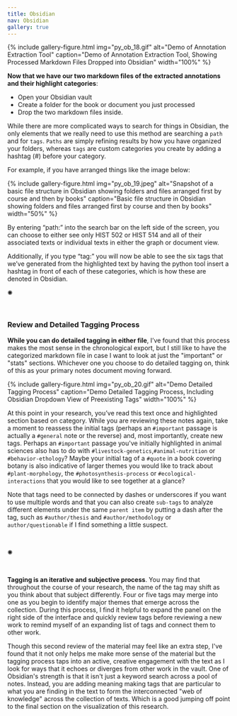 ```yaml
---
title: Obsidian
nav: Obsidian
gallery: true
---
```


{% include gallery-figure.html img="py_ob_18.gif" alt="Demo of Annotation Extraction Tool" caption="Demo of Annotation Extraction Tool, Showing Processed Markdown Files Dropped into Obsidian" width="100%" %}

**Now that we have our two markdown files of the extracted annotations and their highlight categories**: 
- Open your Obsidian vault 
- Create a folder for the book or document you just processed 
- Drop the two markdown files inside. 

While there are more complicated ways to search for things in Obsidian, the only elements that we really need to use this method are searching a `path` and for `tags`. `Paths` are simply refining results by how you have organized your folders, whereas `tags` are custom categories you create by adding a hashtag (#) before your category.

For example, if you have arranged things like the image below:

{% include gallery-figure.html img="py_ob_19.jpeg" alt="Snapshot of a basic file structure in Obsidian showing folders and files arranged first by course and then by books" caption="Basic file structure in Obsidian showing folders and files arranged first by course and then by books" width="50%" %}

By entering “path:” into the search bar on the left side of the screen, you can choose to either see only HIST 502 or HIST 514 and all of their associated texts or individual texts in either the graph or document view. 

Additionally, if you type “tag:” you will now be able to see the six tags that we’ve generated from the highlighted text by having the python tool insert a hashtag in front of each of these categories, which is how these are denoted in Obsidian.

<div class="symbol-container">
    <p class="symbol">&#10042;</p>
</div>
<br>

### Review and Detailed Tagging Process


**While you can do detailed tagging in either file**, I’ve found that this process makes the most sense in the chronological export, but I still like to have the categorized markdown file in case I want to look at just the "important" or "stats" sections. Whichever one you choose to do detailed tagging on, think of this as your primary notes document moving forward. 

{% include gallery-figure.html img="py_ob_20.gif" alt="Demo Detailed Tagging Process" caption="Demo Detailed Tagging Process, Including Obsidian Dropdown View of Preexisting Tags" width="100%" %}

At this point in your research, you’ve read this text once and highlighted section based on category. While you are reviewing these notes again, take a moment to reassess the initial tags (perhaps an `#important` passage is actually a `#general` note or the reverse) and, most importantly, create new tags. Perhaps an `#important` passage you've initially highlighted in animal sciences also has to do with `#livestock-genetics`,`#animal-nutrition` or `#behavior-ethology`? Maybe your initial tag of a `#quote` in a book covering botany is also indicative of larger themes you would like to track about `#plant-morphology`, the `#photosynthesis-process` or `#ecological-interactions` that you would like to see together at a glance? 

Note that tags need to be connected by dashes or underscores if you want to use multiple words and that you can also create `sub-tags` to analyze different elements under the same `parent item` by putting a dash after the tag, such as `#author/thesis` and `#author/methodology` or `author/questionable` if I find something a little suspect. 

<br>
<div class="symbol-container">
    <p class="symbol">&#10042;</p>
</div>
<br>

**Tagging is an iterative and subjective process**. You may find that throughout the course of your research, the name of the tag may shift as you think about that subject differently. Four or five tags may merge into one as you begin to identify major themes that emerge across the collection. During this process, I find it helpful to expand the panel on the right side of the interface and quickly review tags before reviewing a new work to remind myself of an expanding list of tags and connect them to other work. 

Though this second review of the material may feel like an extra step, I've found that it not only helps me make more sense of the material but the tagging process taps into an active, creative engagement with the text as I look for ways that it echoes or diverges from other work in the vault. One of Obsidian's strength is that it isn't just a keyword search across a pool of notes. Instead, you are adding meaning making tags that are particular to what you are finding in the text to form the interconnected "web of knowledge" across the collection of texts. Which is a good jumping off point to the final section on the visualization of this research.

<br>
